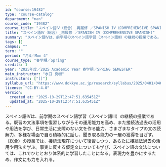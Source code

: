 ```yaml
---
id: "course:19482"
type: "course-catalog"
department: "nan"
course_code: "19482"
course_title: "スペイン語Ⅳ（総合）_再履修 ／SPANISH IV（COMPREHENSIVE SPANISH)"
title: "スペイン語Ⅳ（総合）_再履修 ／SPANISH IV（COMPREHENSIVE SPANISH)"
summary: "スペイン語Ⅳは、前学期のスペイン語学習（スペイン語Ⅲ）の継続の授業である。既習の文法事項を復習しながらその運用能力を高め、また接続法過去の活用や用法を学び、日常生活に支障のない文を作る能力、さまざまなタイプの文の読解力、多様な場面で自ら積極…"
tags: []
campus: ""
term: ""
period: "月4／Mon 4"
course_type: "春学期／Spring"
credits: 1
year: "2025年度／2025 Academic Year 春学期／SPRING SEMESTER"
main_instructor: "水口 良樹"
instructors: ["[]"]
syllabus_url: "https://www.dokkyo.ac.jp/research/syllabus/2025/0401/0401_19482_ja_JP.html"
license: "CC-BY-4.0"
version:
  created_at: "2025-10-29T12:47:51.635451Z"
  updated_at: "2025-10-29T12:47:51.635451Z"
---
```

スペイン語Ⅳは、前学期のスペイン語学習（スペイン語Ⅲ）の継続の授業である。既習の文法事項を復習しながらその運用能力を高め、また接続法過去の活用や用法を学び、日常生活に支障のない文を作る能力、さまざまなタイプの文の読解力、多様な場面で自ら積極的に話し、聞き取る能力の一層の獲得を目ざす。 （総合）の授業では、接続法現在について復習しつつ、あらたに接続法過去の活用や用法を学ぶ。事実に反する仮定文についても学び、スペイン語の文法については、これでひととおり体系的に学習したことになる。表現力を豊かにするため、作文にも力を入れる。
